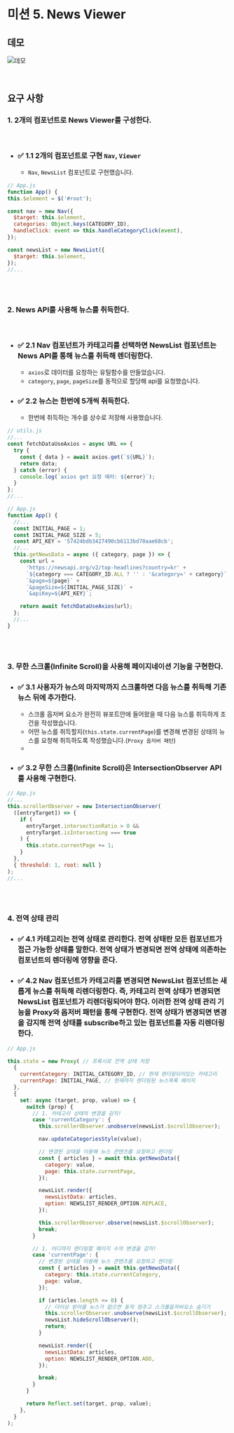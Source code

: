 # 미션 5. News Viewer

## 데모

![데모](https://media.giphy.com/media/XrB3HeRTQpEqiziEMq/giphy-downsized-large.gif)

<br>

## 요구 사항

### 1. 2개의 컴포넌트로 News Viewer를 구성한다.

<br>

- ### ✅ 1.1 2개의 컴포넌트로 구현 `Nav`, `Viewer`
  - `Nav`, `NewsList` 컴포넌트로 구현했습니다.

```js
// App.js
function App() {
this.$element = $('#root');

const nav = new Nav({
  $target: this.$element,
  categories: Object.keys(CATEGORY_ID),
  handleClick: event => this.handleCategoryClick(event),
});

const newsList = new NewsList({
  $target: this.$element,
});
//...
```

<br>
<br>

### 2. News API를 사용해 뉴스를 취득한다.

<br>

- ### ✅ 2.1 Nav 컴포넌트가 카테고리를 선택하면 NewsList 컴포넌트는 News API를 통해 뉴스를 취득해 렌더링한다.
  - `axios`로 데이터를 요청하는 유틸함수를 만들었습니다.
  - `category`, `page`, `pageSize`를 동적으로 할당해 api를 요청했습니다.
- ### ✅ 2.2 뉴스는 한번에 5개씩 취득한다.
  - 한번에 취득하는 개수를 상수로 저장해 사용했습니다.

```js
// utils.js
//...
const fetchDataUseAxios = async URL => {
  try {
    const { data } = await axios.get(`${URL}`);
    return data;
  } catch (error) {
    console.log(`axios get 요청 에러: ${error}`);
  }
};
//...
```

```js
// App.js
function App() {
  //...
  const INITIAL_PAGE = 1;
  const INITIAL_PAGE_SIZE = 5;
  const API_KEY = '57424bdb3427490cb6113bd70aae68cb';
  //...
  this.getNewsData = async ({ category, page }) => {
    const url =
      'https://newsapi.org/v2/top-headlines?country=kr' +
      `${category === CATEGORY_ID.ALL ? '' : '&category=' + category}` +
      `&page=${page}` +
      `&pageSize=${INITIAL_PAGE_SIZE}` +
      `&apiKey=${API_KEY}`;

    return await fetchDataUseAxios(url);
  };
  //...
}
```

<br>
<br>

### 3. 무한 스크롤(Infinite Scroll)을 사용해 페이지네이션 기능을 구현한다.

- ### ✅ 3.1 사용자가 뉴스의 마지막까지 스크롤하면 다음 뉴스를 취득해 기존 뉴스 뒤에 추가한다.
  - 스크롤 옵저버 요소가 완전히 뷰포트안에 들어왔을 때 다음 뉴스를 취득하게 조건을 작성했습니다.
  - 어떤 뉴스를 취득할지(`this.state.currentPage`)를 변경해 변경된 상태의 뉴스를 요청해 취득하도록 작성했습니다.(`Proxy 옵저버 패턴`)
  -
- ### ✅ 3.2 무한 스크롤(Infinite Scroll)은 IntersectionObserver API를 사용해 구현한다.

```js
// App.js
//...
this.scrollerObserver = new IntersectionObserver(
  ([entryTarget]) => {
    if (
      entryTarget.intersectionRatio > 0 &&
      entryTarget.isIntersecting === true
    ) {
      this.state.currentPage += 1;
    }
  },
  { threshold: 1, root: null }
);
//...
```

<br>
<br>

### 4. 전역 상태 관리

- ### ✅ 4.1 카테고리는 전역 상태로 관리한다. 전역 상태란 모든 컴포넌트가 접근 가능한 상태를 말한다. 전역 상태가 변경되면 전역 상태에 의존하는 컴포넌트의 렌더링에 영향을 준다.
- ### ✅ 4.2 Nav 컴포넌트가 카테고리를 변경되면 NewsList 컴포넌트는 새롭게 뉴스를 취득해 리렌더링한다. 즉, 카테고리 전역 상태가 변경되면 NewsList 컴포넌트가 리렌더링되어야 한다. 이러한 전역 상태 관리 기능을 Proxy와 옵저버 패턴을 통해 구현한다. 전역 상태가 변경되면 변경을 감지해 전역 상태를 subscribe하고 있는 컴포넌트를 자동 리렌더링한다.

```js
// App.js

this.state = new Proxy( // 프록시로 전역 상태 저장
  {
    currentCategory: INITIAL_CATEGORY_ID, // 현재 렌더링되어있는 카테고리
    currentPage: INITIAL_PAGE, // 현재까지 렌더링된 뉴스목록 페이지
  },
  {
    set: async (target, prop, value) => {
      switch (prop) {
        // 1. 카테고리 상태의 변경을 감지!
        case 'currentCategory': {
          this.scrollerObserver.unobserve(newsList.$scrollObserver);

          nav.updateCategoriesStyle(value);

          // 변경된 상태를 이용해 뉴스 콘텐츠를 요청하고 렌더링
          const { articles } = await this.getNewsData({
            category: value,
            page: this.state.currentPage,
          });

          newsList.render({
            newsListData: articles,
            option: NEWSLIST_RENDER_OPTION.REPLACE,
          });

          this.scrollerObserver.observe(newsList.$scrollObserver);
          break;
        }

        // 1. 어디까지 렌더링할 페이지 수의 변경을 감지!
        case 'currentPage': {
          // 변경된 상태를 이용해 뉴스 콘텐츠를 요청하고 렌더링
          const { articles } = await this.getNewsData({
            category: this.state.currentCategory,
            page: value,
          });

          if (articles.length <= 0) {
            // 더이상 받아올 뉴스가 없으면 동작 멈추고 스크롤옵저버요소 숨기기
            this.scrollerObserver.unobserve(newsList.$scrollObserver);
            newsList.hideScrollObserver();
            return;
          }

          newsList.render({
            newsListData: articles,
            option: NEWSLIST_RENDER_OPTION.ADD,
          });

          break;
        }
      }

      return Reflect.set(target, prop, value);
    },
  }
);
```
